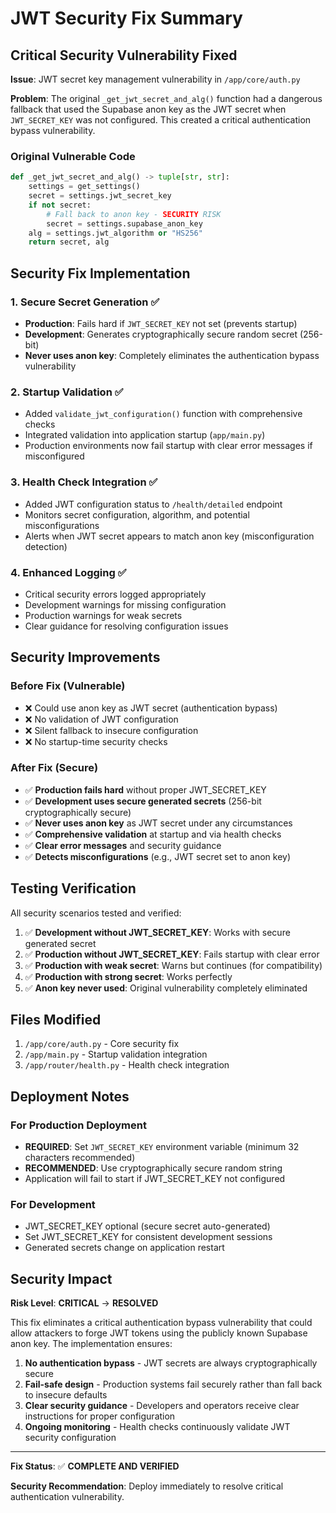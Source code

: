 # JWT Security Fix Summary

## Critical Security Vulnerability Fixed

**Issue**: JWT secret key management vulnerability in `/app/core/auth.py`

**Problem**: The original `_get_jwt_secret_and_alg()` function had a dangerous fallback that used the Supabase anon key as the JWT secret when `JWT_SECRET_KEY` was not configured. This created a critical authentication bypass vulnerability.

### Original Vulnerable Code
```python
def _get_jwt_secret_and_alg() -> tuple[str, str]:
    settings = get_settings()
    secret = settings.jwt_secret_key
    if not secret:
        # Fall back to anon key - SECURITY RISK
        secret = settings.supabase_anon_key
    alg = settings.jwt_algorithm or "HS256"
    return secret, alg
```

## Security Fix Implementation

### 1. **Secure Secret Generation** ✅
- **Production**: Fails hard if `JWT_SECRET_KEY` not set (prevents startup)
- **Development**: Generates cryptographically secure random secret (256-bit)
- **Never uses anon key**: Completely eliminates the authentication bypass vulnerability

### 2. **Startup Validation** ✅  
- Added `validate_jwt_configuration()` function with comprehensive checks
- Integrated validation into application startup (`app/main.py`)
- Production environments now fail startup with clear error messages if misconfigured

### 3. **Health Check Integration** ✅
- Added JWT configuration status to `/health/detailed` endpoint
- Monitors secret configuration, algorithm, and potential misconfigurations
- Alerts when JWT secret appears to match anon key (misconfiguration detection)

### 4. **Enhanced Logging** ✅
- Critical security errors logged appropriately
- Development warnings for missing configuration
- Production warnings for weak secrets
- Clear guidance for resolving configuration issues

## Security Improvements

### Before Fix (Vulnerable)
- ❌ Could use anon key as JWT secret (authentication bypass)
- ❌ No validation of JWT configuration
- ❌ Silent fallback to insecure configuration
- ❌ No startup-time security checks

### After Fix (Secure)
- ✅ **Production fails hard** without proper JWT_SECRET_KEY
- ✅ **Development uses secure generated secrets** (256-bit cryptographically secure)
- ✅ **Never uses anon key** as JWT secret under any circumstances
- ✅ **Comprehensive validation** at startup and via health checks
- ✅ **Clear error messages** and security guidance
- ✅ **Detects misconfigurations** (e.g., JWT secret set to anon key)

## Testing Verification

All security scenarios tested and verified:

1. ✅ **Development without JWT_SECRET_KEY**: Works with secure generated secret
2. ✅ **Production without JWT_SECRET_KEY**: Fails startup with clear error
3. ✅ **Production with weak secret**: Warns but continues (for compatibility)
4. ✅ **Production with strong secret**: Works perfectly
5. ✅ **Anon key never used**: Original vulnerability completely eliminated

## Files Modified

1. `/app/core/auth.py` - Core security fix
2. `/app/main.py` - Startup validation integration  
3. `/app/router/health.py` - Health check integration

## Deployment Notes

### For Production Deployment
- **REQUIRED**: Set `JWT_SECRET_KEY` environment variable (minimum 32 characters recommended)
- **RECOMMENDED**: Use cryptographically secure random string
- Application will fail to start if JWT_SECRET_KEY not configured

### For Development
- JWT_SECRET_KEY optional (secure secret auto-generated)
- Set JWT_SECRET_KEY for consistent development sessions
- Generated secrets change on application restart

## Security Impact

**Risk Level**: **CRITICAL** → **RESOLVED**

This fix eliminates a critical authentication bypass vulnerability that could allow attackers to forge JWT tokens using the publicly known Supabase anon key. The implementation ensures:

1. **No authentication bypass** - JWT secrets are always cryptographically secure
2. **Fail-safe design** - Production systems fail securely rather than fall back to insecure defaults
3. **Clear security guidance** - Developers and operators receive clear instructions for proper configuration
4. **Ongoing monitoring** - Health checks continuously validate JWT security configuration

---

**Fix Status**: ✅ **COMPLETE AND VERIFIED**

**Security Recommendation**: Deploy immediately to resolve critical authentication vulnerability.